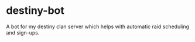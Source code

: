 # destiny-bot
A bot for my destiny clan server which helps with automatic raid scheduling and sign-ups.
